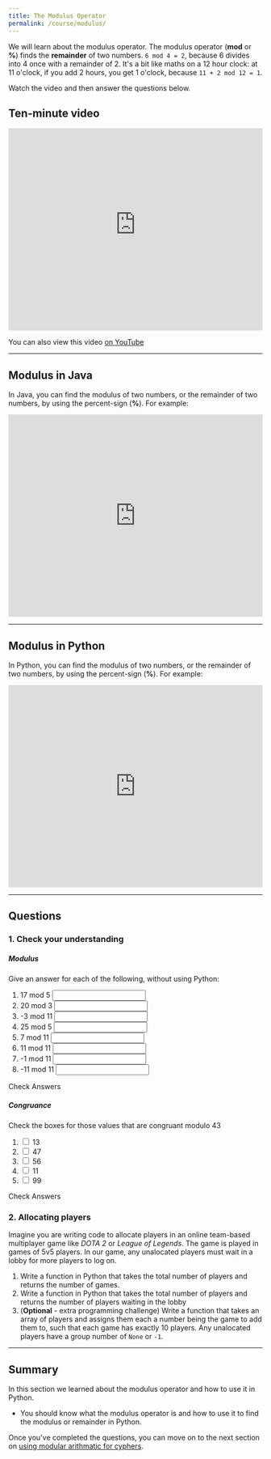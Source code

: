 ```yaml
---
title: The Modulus Operator
permalink: /course/modulus/
---
```


We will learn about the modulus operator. The modulus operator (**mod** or **%**) finds the **remainder** of two numbers. `6 mod 4 = 2`, because 6 divides into 4 once with a remainder of 2. It's a bit like maths on a 12 hour clock: at 11 o'clock, if you add 2 hours, you get 1 o'clock, because `11 + 2 mod 12 = 1`.

Watch the video and then answer the questions below.

## Ten-minute video

<iframe width="100%" height="400px" src="https://www.youtube-nocookie.com/embed/UJnzrbJR1yk" frameborder="0" allow="accelerometer; autoplay; clipboard-write; encrypted-media; gyroscope; picture-in-picture" allowfullscreen></iframe>

You can also view this video [on YouTube](https://youtu.be/UJnzrbJR1yk)

---

## Modulus in Java

In Java, you can find the modulus of two numbers, or the remainder of two numbers, by using the percent-sign (**%**). For example:

<iframe height="400px" width="100%" src="https://repl.it/@davidgundry/MathsForCSModularArithmeticModulusJava?lite=true" scrolling="no" frameborder="no" allowtransparency="true" allowfullscreen="true" sandbox="allow-forms allow-pointer-lock allow-popups allow-same-origin allow-scripts allow-modals"></iframe>

---

## Modulus in Python

In Python, you can find the modulus of two numbers, or the remainder of two numbers, by using the percent-sign (**%**). For example:

<iframe height="400px" width="100%" src="https://repl.it/@davidgundry/MathsForCSModularArithmaticModulusDemo?lite=true" scrolling="no" frameborder="no" allowtransparency="true" allowfullscreen="true" sandbox="allow-forms allow-pointer-lock allow-popups allow-same-origin allow-scripts allow-modals"></iframe>

---

## Questions

### 1. Check your understanding

##### Modulus

Give an answer for each of the following, without using Python:

1. <label for ="q11">17 mod 5</label> <input type="text" id="q11" data-answer="2"/> <span id="q11c" style="display:inline-block"></span>
2. <label for ="q12">20 mod 3</label> <input type="text" id="q12" data-answer="2"/> <span id="q12c" style="display:inline-block"></span>
3. <label for ="q13">-3 mod 11</label> <input type="text" id="q13" data-answer="8"/> <span id="q13c" style="display:inline-block"></span>
4. <label for ="q14">25 mod 5</label> <input type="text" id="q14" data-answer="0"/> <span id="q14c" style="display:inline-block"></span>
5. <label for ="q15">7 mod 11</label> <input type="text" id="q15" data-answer="7"/> <span id="q15c" style="display:inline-block"></span>
6. <label for ="q16">11 mod 11</label> <input type="text" id="q16" data-answer="0"/> <span id="q16c" style="display:inline-block"></span>
7. <label for ="q17">-1 mod 11</label> <input type="text" id="q17" data-answer="10"/> <span id="q17c" style="display:inline-block"></span>
8. <label for ="q18">-11 mod 11</label> <input type="text" id="q18" data-answer="0"/> <span id="q18c" style="display:inline-block"></span>

<a class="btn btn-primary" type="submit" onClick="checkAnswers('q1')">Check Answers</a>
<script src="/assets/check.js"></script>


##### Congruance

Check the boxes for those values that are congruant modulo 43

1. <input type="checkbox" id="q21" data-answer="true" /> <label for ="q21">13</label> <span id="q21c" style="display:inline-block"></span>
2. <input type="checkbox" id="q21" data-answer="false" /> <label for ="q21">47</label> <span id="q21c" style="display:inline-block"></span>
3. <input type="checkbox" id="q21" data-answer="true" /> <label for ="q21">56</label> <span id="q21c" style="display:inline-block"></span>
4. <input type="checkbox" id="q21" data-answer="false" /> <label for ="q21">11</label> <span id="q21c" style="display:inline-block"></span>
5. <input type="checkbox" id="q21" data-answer="true" /> <label for ="q21">99</label> <span id="q21c" style="display:inline-block"></span>

<a class="btn btn-primary" type="submit" onClick="checkAnswers('q2')">Check Answers</a>

### 2. Allocating players

Imagine you are writing code to allocate players in an online team-based multiplayer game like _DOTA 2_ or _League of Legends_. The game is played in games of 5v5 players. In our game, any unalocated players must wait in a lobby for more players to log on.

1. Write a function in Python that takes the total number of players and returns the number of games.
2. Write a function in Python that takes the total number of players and returns the number of players waiting in the lobby
3. (**Optional** - extra programming challenge) Write a function that takes an array of players and assigns them each a number being the game to add them to, such that each game has exactly 10 players. Any unalocated players have a group number of `None` or `-1`.

---

## Summary

In this section we learned about the modulus operator and how to use it in Python. 

* You should know what the modulus operator is and how to use it to find the modulus or remainder in Python.

Once you've completed the questions, you can move on to the next section on [using modular arithmatic for cyphers](../cyphers).